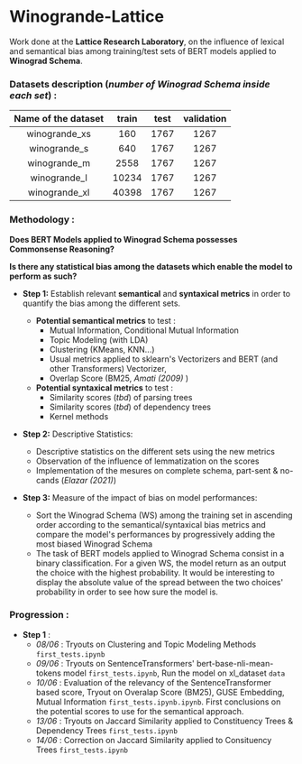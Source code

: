 # Winogrande-Lattice

Work done at the **Lattice Research Laboratory**, on the influence 
of lexical and semantical bias among training/test sets of BERT models applied to 
**Winograd Schema**.

### Datasets description (*number of Winograd Schema inside each set*) : 

|Name of the dataset  | train | test | validation |
|:-------------------:|:-----:|:--------:|:--------:|
|    winogrande_xs    |  160  | 1767 | 1267 |
|    winogrande_s     |  640  | 1767 | 1267 |
|    winogrande_m     | 2558  | 1767 | 1267 |
|    winogrande_l     | 10234 | 1767 | 1267 |
|    winogrande_xl    | 40398 | 1767 | 1267 |

### Methodology :

**Does BERT Models applied to Winograd Schema possesses Commonsense Reasoning?**

**Is there any statistical bias among the datasets which enable the model to perform as such?**

- **Step 1:** Establish relevant **semantical** and **syntaxical metrics** in order to quantify the bias among the different sets.
  - **Potential semantical metrics** to test : 
    - Mutual Information, Conditional Mutual Information
    - Topic Modeling (with LDA)
    - Clustering (KMeans, KNN...)
    - Usual metrics applied to sklearn's Vectorizers and BERT (and other Transformers) Vectorizer, 
    - Overlap Score (BM25, *Amati (2009)* )
  - **Potential syntaxical metrics** to test : 
    - Similarity scores (*tbd*) of parsing trees
    - Similarity scores (*tbd*) of dependency trees
    - Kernel methods
    
- **Step 2:** Descriptive Statistics:  
  - Descriptive statistics on the different sets using the new metrics 
  - Observation of the influence of lemmatization on the scores
  - Implementation of the mesures on complete schema, part-sent & no-cands (*Elazar (2021)*)
  
- **Step 3:** Measure of the impact of bias on model performances:
  - Sort the Winograd Schema (WS) among the training set in ascending order according to the semantical/syntaxical bias metrics and compare the model's performances by progressively adding the most biased Winograd Schema  
  - The task of BERT models applied to Winograd Schema consist in a binary classification. For a given WS, the model return as an output the choice with the highest probability. It would be interesting to display the absolute value of the spread between the two choices' probability in order to see how sure the model is.

### Progression : 

- **Step 1** :
  - *08/06* : Tryouts on Clustering and Topic Modeling Methods `first_tests.ipynb`
  - *09/06* : Tryouts on SentenceTransformers' bert-base-nli-mean-tokens model `first_tests.ipynb`, Run the model on xl_dataset `data`
  - *10/06* : Evaluation of the relevancy of the SentenceTransformer based score, Tryout on Overalap Score (BM25), GUSE Embedding, Mutual Information `first_tests.ipynb.ipynb`. First conclusions on the potential scores to use for the semantical approach.
  - *13/06* : Tryouts on Jaccard Similarity applied to Constituency Trees & Dependency Trees `first_tests.ipynb`
  - *14/06* : Correction on Jaccard Similarity applied to Consituency Trees `first_tests.ipynb`
